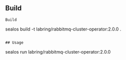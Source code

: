 ## Build
```
Build
```
sealos build -t labring/rabbitmq-cluster-operator:2.0.0 .
```

## Usage
```
sealos run labring/rabbitmq-cluster-operator:2.0.0
```
